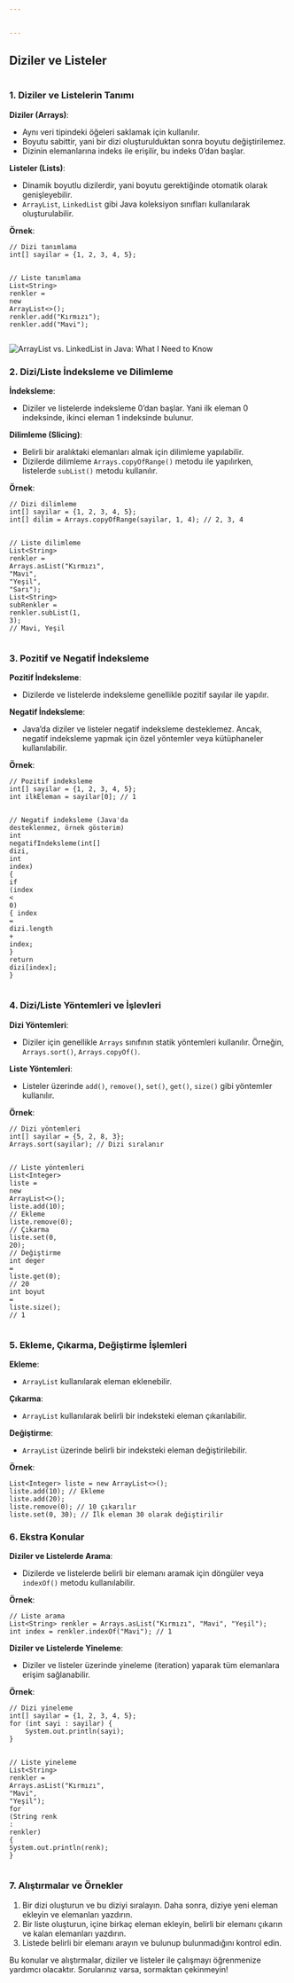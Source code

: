```yaml
---


---
```


<h2 id="diziler-ve-listeler">Diziler ve Listeler</h2>
<p><img src="https://lh7-rt.googleusercontent.com/docsz/AD_4nXdCdT-K7WvJvWgbjZ-N7EmhFO79eoK7JYxGKBgcQa5ndZnLMYAYzQdsiWvvxMAC2VqtgzVW8QncvvpFR5JJM0NhzNwBrzo8AkrvqXBBP7A04Fi4gOm610E3sIK0MvLVeh5qYezkz9-NsNVQYWQRXZkdGnzg?key=5oSz9_t9Q0rdj4kb2xfwDA" alt=""></p>
<h3 id="diziler-ve-listelerin-tanımı">1. Diziler ve Listelerin Tanımı</h3>
<p><strong>Diziler (Arrays)</strong>:</p>
<ul>
<li>Aynı veri tipindeki öğeleri saklamak için kullanılır.</li>
<li>Boyutu sabittir, yani bir dizi oluşturulduktan sonra boyutu değiştirilemez.</li>
<li>Dizinin elemanlarına indeks ile erişilir, bu indeks 0’dan başlar.</li>
</ul>
<p><strong>Listeler (Lists)</strong>:</p>
<ul>
<li>Dinamik boyutlu dizilerdir, yani boyutu gerektiğinde otomatik olarak genişleyebilir.</li>
<li><code>ArrayList</code>, <code>LinkedList</code> gibi Java koleksiyon sınıfları kullanılarak oluşturulabilir.</li>
</ul>
<p><strong>Örnek</strong>:</p>
<pre class=" language-java"><code class="prism  language-java"><span class="token comment">// Dizi tanımlama</span>
<span class="token keyword">int</span><span class="token punctuation">[</span><span class="token punctuation">]</span> sayilar <span class="token operator">=</span> <span class="token punctuation">{</span><span class="token number">1</span><span class="token punctuation">,</span> <span class="token number">2</span><span class="token punctuation">,</span> <span class="token number">3</span><span class="token punctuation">,</span> <span class="token number">4</span><span class="token punctuation">,</span> <span class="token number">5</span><span class="token punctuation">}</span><span class="token punctuation">;</span>

<span class="token comment">// Liste tanımlama</span>
List<span class="token operator">&lt;</span>String<span class="token operator">&gt;</span> renkler <span class="token operator">=</span> <span class="token keyword">new</span> <span class="token class-name">ArrayList</span><span class="token operator">&lt;</span><span class="token operator">&gt;</span><span class="token punctuation">(</span><span class="token punctuation">)</span><span class="token punctuation">;</span>
renkler<span class="token punctuation">.</span><span class="token function">add</span><span class="token punctuation">(</span><span class="token string">"Kırmızı"</span><span class="token punctuation">)</span><span class="token punctuation">;</span>
renkler<span class="token punctuation">.</span><span class="token function">add</span><span class="token punctuation">(</span><span class="token string">"Mavi"</span><span class="token punctuation">)</span><span class="token punctuation">;</span>
</code></pre>
<p><img src="https://assets-global.website-files.com/63e3d6905bacd6855fa38c1c/63e3d6905bacd66654a39004_THUMB_%20ArrayList%20vs%20LinkedList-min.jpg" alt="ArrayList vs. LinkedList in Java: What I Need to Know"></p>
<h3 id="diziliste-i̇ndeksleme-ve-dilimleme">2. Dizi/Liste İndeksleme ve Dilimleme</h3>
<p><strong>İndeksleme</strong>:</p>
<ul>
<li>Diziler ve listelerde indeksleme 0’dan başlar. Yani ilk eleman 0 indeksinde, ikinci eleman 1 indeksinde bulunur.</li>
</ul>
<p><strong>Dilimleme (Slicing)</strong>:</p>
<ul>
<li>Belirli bir aralıktaki elemanları almak için dilimleme yapılabilir.</li>
<li>Dizilerde dilimleme <code>Arrays.copyOfRange()</code> metodu ile yapılırken, listelerde <code>subList()</code> metodu kullanılır.</li>
</ul>
<p><strong>Örnek</strong>:</p>
<pre class=" language-java"><code class="prism  language-java"><span class="token comment">// Dizi dilimleme</span>
<span class="token keyword">int</span><span class="token punctuation">[</span><span class="token punctuation">]</span> sayilar <span class="token operator">=</span> <span class="token punctuation">{</span><span class="token number">1</span><span class="token punctuation">,</span> <span class="token number">2</span><span class="token punctuation">,</span> <span class="token number">3</span><span class="token punctuation">,</span> <span class="token number">4</span><span class="token punctuation">,</span> <span class="token number">5</span><span class="token punctuation">}</span><span class="token punctuation">;</span>
<span class="token keyword">int</span><span class="token punctuation">[</span><span class="token punctuation">]</span> dilim <span class="token operator">=</span> Arrays<span class="token punctuation">.</span><span class="token function">copyOfRange</span><span class="token punctuation">(</span>sayilar<span class="token punctuation">,</span> <span class="token number">1</span><span class="token punctuation">,</span> <span class="token number">4</span><span class="token punctuation">)</span><span class="token punctuation">;</span> <span class="token comment">// 2, 3, 4</span>

<span class="token comment">// Liste dilimleme</span>
List<span class="token operator">&lt;</span>String<span class="token operator">&gt;</span> renkler <span class="token operator">=</span> Arrays<span class="token punctuation">.</span><span class="token function">asList</span><span class="token punctuation">(</span><span class="token string">"Kırmızı"</span><span class="token punctuation">,</span> <span class="token string">"Mavi"</span><span class="token punctuation">,</span> <span class="token string">"Yeşil"</span><span class="token punctuation">,</span> <span class="token string">"Sarı"</span><span class="token punctuation">)</span><span class="token punctuation">;</span>
List<span class="token operator">&lt;</span>String<span class="token operator">&gt;</span> subRenkler <span class="token operator">=</span> renkler<span class="token punctuation">.</span><span class="token function">subList</span><span class="token punctuation">(</span><span class="token number">1</span><span class="token punctuation">,</span> <span class="token number">3</span><span class="token punctuation">)</span><span class="token punctuation">;</span> <span class="token comment">// Mavi, Yeşil</span>
</code></pre>
<h3 id="pozitif-ve-negatif-i̇ndeksleme">3. Pozitif ve Negatif İndeksleme</h3>
<p><strong>Pozitif İndeksleme</strong>:</p>
<ul>
<li>Dizilerde ve listelerde indeksleme genellikle pozitif sayılar ile yapılır.</li>
</ul>
<p><strong>Negatif İndeksleme</strong>:</p>
<ul>
<li>Java’da diziler ve listeler negatif indeksleme desteklemez. Ancak, negatif indeksleme yapmak için özel yöntemler veya kütüphaneler kullanılabilir.</li>
</ul>
<p><strong>Örnek</strong>:</p>
<pre class=" language-java"><code class="prism  language-java"><span class="token comment">// Pozitif indeksleme</span>
<span class="token keyword">int</span><span class="token punctuation">[</span><span class="token punctuation">]</span> sayilar <span class="token operator">=</span> <span class="token punctuation">{</span><span class="token number">1</span><span class="token punctuation">,</span> <span class="token number">2</span><span class="token punctuation">,</span> <span class="token number">3</span><span class="token punctuation">,</span> <span class="token number">4</span><span class="token punctuation">,</span> <span class="token number">5</span><span class="token punctuation">}</span><span class="token punctuation">;</span>
<span class="token keyword">int</span> ilkEleman <span class="token operator">=</span> sayilar<span class="token punctuation">[</span><span class="token number">0</span><span class="token punctuation">]</span><span class="token punctuation">;</span> <span class="token comment">// 1</span>

<span class="token comment">// Negatif indeksleme (Java'da desteklenmez, örnek gösterim)</span>
<span class="token keyword">int</span> <span class="token function">negatifIndeksleme</span><span class="token punctuation">(</span><span class="token keyword">int</span><span class="token punctuation">[</span><span class="token punctuation">]</span> dizi<span class="token punctuation">,</span> <span class="token keyword">int</span> index<span class="token punctuation">)</span> <span class="token punctuation">{</span>
    <span class="token keyword">if</span> <span class="token punctuation">(</span>index <span class="token operator">&lt;</span> <span class="token number">0</span><span class="token punctuation">)</span> <span class="token punctuation">{</span>
        index <span class="token operator">=</span> dizi<span class="token punctuation">.</span>length <span class="token operator">+</span> index<span class="token punctuation">;</span>
    <span class="token punctuation">}</span>
    <span class="token keyword">return</span> dizi<span class="token punctuation">[</span>index<span class="token punctuation">]</span><span class="token punctuation">;</span>
<span class="token punctuation">}</span>
</code></pre>
<h3 id="diziliste-yöntemleri-ve-i̇şlevleri">4. Dizi/Liste Yöntemleri ve İşlevleri</h3>
<p><strong>Dizi Yöntemleri</strong>:</p>
<ul>
<li>Diziler için genellikle <code>Arrays</code> sınıfının statik yöntemleri kullanılır. Örneğin, <code>Arrays.sort()</code>, <code>Arrays.copyOf()</code>.</li>
</ul>
<p><strong>Liste Yöntemleri</strong>:</p>
<ul>
<li>Listeler üzerinde <code>add()</code>, <code>remove()</code>, <code>set()</code>, <code>get()</code>, <code>size()</code> gibi yöntemler kullanılır.</li>
</ul>
<p><strong>Örnek</strong>:</p>
<pre class=" language-java"><code class="prism  language-java"><span class="token comment">// Dizi yöntemleri</span>
<span class="token keyword">int</span><span class="token punctuation">[</span><span class="token punctuation">]</span> sayilar <span class="token operator">=</span> <span class="token punctuation">{</span><span class="token number">5</span><span class="token punctuation">,</span> <span class="token number">2</span><span class="token punctuation">,</span> <span class="token number">8</span><span class="token punctuation">,</span> <span class="token number">3</span><span class="token punctuation">}</span><span class="token punctuation">;</span>
Arrays<span class="token punctuation">.</span><span class="token function">sort</span><span class="token punctuation">(</span>sayilar<span class="token punctuation">)</span><span class="token punctuation">;</span> <span class="token comment">// Dizi sıralanır</span>

<span class="token comment">// Liste yöntemleri</span>
List<span class="token operator">&lt;</span>Integer<span class="token operator">&gt;</span> liste <span class="token operator">=</span> <span class="token keyword">new</span> <span class="token class-name">ArrayList</span><span class="token operator">&lt;</span><span class="token operator">&gt;</span><span class="token punctuation">(</span><span class="token punctuation">)</span><span class="token punctuation">;</span>
liste<span class="token punctuation">.</span><span class="token function">add</span><span class="token punctuation">(</span><span class="token number">10</span><span class="token punctuation">)</span><span class="token punctuation">;</span> <span class="token comment">// Ekleme</span>
liste<span class="token punctuation">.</span><span class="token function">remove</span><span class="token punctuation">(</span><span class="token number">0</span><span class="token punctuation">)</span><span class="token punctuation">;</span> <span class="token comment">// Çıkarma</span>
liste<span class="token punctuation">.</span><span class="token function">set</span><span class="token punctuation">(</span><span class="token number">0</span><span class="token punctuation">,</span> <span class="token number">20</span><span class="token punctuation">)</span><span class="token punctuation">;</span> <span class="token comment">// Değiştirme</span>
<span class="token keyword">int</span> deger <span class="token operator">=</span> liste<span class="token punctuation">.</span><span class="token function">get</span><span class="token punctuation">(</span><span class="token number">0</span><span class="token punctuation">)</span><span class="token punctuation">;</span> <span class="token comment">// 20</span>
<span class="token keyword">int</span> boyut <span class="token operator">=</span> liste<span class="token punctuation">.</span><span class="token function">size</span><span class="token punctuation">(</span><span class="token punctuation">)</span><span class="token punctuation">;</span> <span class="token comment">// 1</span>
</code></pre>
<h3 id="ekleme-çıkarma-değiştirme-i̇şlemleri">5. Ekleme, Çıkarma, Değiştirme İşlemleri</h3>
<p><strong>Ekleme</strong>:</p>
<ul>
<li><code>ArrayList</code> kullanılarak eleman eklenebilir.</li>
</ul>
<p><strong>Çıkarma</strong>:</p>
<ul>
<li><code>ArrayList</code> kullanılarak belirli bir indeksteki eleman çıkarılabilir.</li>
</ul>
<p><strong>Değiştirme</strong>:</p>
<ul>
<li><code>ArrayList</code> üzerinde belirli bir indeksteki eleman değiştirilebilir.</li>
</ul>
<p><strong>Örnek</strong>:</p>
<pre class=" language-java"><code class="prism  language-java">List<span class="token operator">&lt;</span>Integer<span class="token operator">&gt;</span> liste <span class="token operator">=</span> <span class="token keyword">new</span> <span class="token class-name">ArrayList</span><span class="token operator">&lt;</span><span class="token operator">&gt;</span><span class="token punctuation">(</span><span class="token punctuation">)</span><span class="token punctuation">;</span>
liste<span class="token punctuation">.</span><span class="token function">add</span><span class="token punctuation">(</span><span class="token number">10</span><span class="token punctuation">)</span><span class="token punctuation">;</span> <span class="token comment">// Ekleme</span>
liste<span class="token punctuation">.</span><span class="token function">add</span><span class="token punctuation">(</span><span class="token number">20</span><span class="token punctuation">)</span><span class="token punctuation">;</span>
liste<span class="token punctuation">.</span><span class="token function">remove</span><span class="token punctuation">(</span><span class="token number">0</span><span class="token punctuation">)</span><span class="token punctuation">;</span> <span class="token comment">// 10 çıkarılır</span>
liste<span class="token punctuation">.</span><span class="token function">set</span><span class="token punctuation">(</span><span class="token number">0</span><span class="token punctuation">,</span> <span class="token number">30</span><span class="token punctuation">)</span><span class="token punctuation">;</span> <span class="token comment">// İlk eleman 30 olarak değiştirilir</span>
</code></pre>
<h3 id="ekstra-konular">6. Ekstra Konular</h3>
<p><strong>Diziler ve Listelerde Arama</strong>:</p>
<ul>
<li>Dizilerde ve listelerde belirli bir elemanı aramak için döngüler veya <code>indexOf()</code> metodu kullanılabilir.</li>
</ul>
<p><strong>Örnek</strong>:</p>
<pre class=" language-java"><code class="prism  language-java"><span class="token comment">// Liste arama</span>
List<span class="token operator">&lt;</span>String<span class="token operator">&gt;</span> renkler <span class="token operator">=</span> Arrays<span class="token punctuation">.</span><span class="token function">asList</span><span class="token punctuation">(</span><span class="token string">"Kırmızı"</span><span class="token punctuation">,</span> <span class="token string">"Mavi"</span><span class="token punctuation">,</span> <span class="token string">"Yeşil"</span><span class="token punctuation">)</span><span class="token punctuation">;</span>
<span class="token keyword">int</span> index <span class="token operator">=</span> renkler<span class="token punctuation">.</span><span class="token function">indexOf</span><span class="token punctuation">(</span><span class="token string">"Mavi"</span><span class="token punctuation">)</span><span class="token punctuation">;</span> <span class="token comment">// 1</span>
</code></pre>
<p><strong>Diziler ve Listelerde Yineleme</strong>:</p>
<ul>
<li>Diziler ve listeler üzerinde yineleme (iteration) yaparak tüm elemanlara erişim sağlanabilir.</li>
</ul>
<p><strong>Örnek</strong>:</p>
<pre class=" language-java"><code class="prism  language-java"><span class="token comment">// Dizi yineleme</span>
<span class="token keyword">int</span><span class="token punctuation">[</span><span class="token punctuation">]</span> sayilar <span class="token operator">=</span> <span class="token punctuation">{</span><span class="token number">1</span><span class="token punctuation">,</span> <span class="token number">2</span><span class="token punctuation">,</span> <span class="token number">3</span><span class="token punctuation">,</span> <span class="token number">4</span><span class="token punctuation">,</span> <span class="token number">5</span><span class="token punctuation">}</span><span class="token punctuation">;</span>
<span class="token keyword">for</span> <span class="token punctuation">(</span><span class="token keyword">int</span> sayi <span class="token operator">:</span> sayilar<span class="token punctuation">)</span> <span class="token punctuation">{</span>
    System<span class="token punctuation">.</span>out<span class="token punctuation">.</span><span class="token function">println</span><span class="token punctuation">(</span>sayi<span class="token punctuation">)</span><span class="token punctuation">;</span>
<span class="token punctuation">}</span>

<span class="token comment">// Liste yineleme</span>
List<span class="token operator">&lt;</span>String<span class="token operator">&gt;</span> renkler <span class="token operator">=</span> Arrays<span class="token punctuation">.</span><span class="token function">asList</span><span class="token punctuation">(</span><span class="token string">"Kırmızı"</span><span class="token punctuation">,</span> <span class="token string">"Mavi"</span><span class="token punctuation">,</span> <span class="token string">"Yeşil"</span><span class="token punctuation">)</span><span class="token punctuation">;</span>
<span class="token keyword">for</span> <span class="token punctuation">(</span>String renk <span class="token operator">:</span> renkler<span class="token punctuation">)</span> <span class="token punctuation">{</span>
    System<span class="token punctuation">.</span>out<span class="token punctuation">.</span><span class="token function">println</span><span class="token punctuation">(</span>renk<span class="token punctuation">)</span><span class="token punctuation">;</span>
<span class="token punctuation">}</span>
</code></pre>
<h3 id="alıştırmalar-ve-örnekler">7. Alıştırmalar ve Örnekler</h3>
<ol>
<li>Bir dizi oluşturun ve bu diziyi sıralayın. Daha sonra, diziye yeni eleman ekleyin ve elemanları yazdırın.</li>
<li>Bir liste oluşturun, içine birkaç eleman ekleyin, belirli bir elemanı çıkarın ve kalan elemanları yazdırın.</li>
<li>Listede belirli bir elemanı arayın ve bulunup bulunmadığını kontrol edin.</li>
</ol>
<p>Bu konular ve alıştırmalar, diziler ve listeler ile çalışmayı öğrenmenize yardımcı olacaktır. Sorularınız varsa, sormaktan çekinmeyin!</p>

